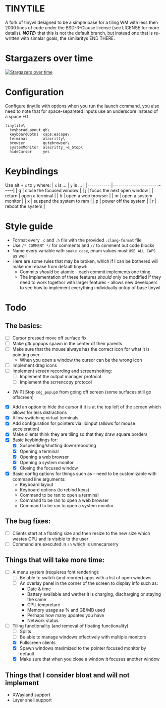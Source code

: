 # TINYTILE
A fork of tinywl designed to be a simple base for a tiling WM with less then 2000 lines of code under the BSD-3-Clause license (see LICENSE for more details).
***NOTE:*** that this is not the default branch, but instead one that is re-written with simalar goals, the similaritys END THERE.

# Stargazers over time
[![Stargazers over time](https://starchart.cc/godalming123/tinytile.svg)](https://starchart.cc/godalming123/tinytile)

# Configuration
Configure tinytile with options when you run the launch command, you also need to note that for space-separeted inputs use an underscore instead of a space EG:
```shell
tinytile\
  keyboradLayout gb\
  keyboardOptns  caps:escape\
  terminal       alacritty\
  browser        qutebrowser\
  systemMonitor  alacritty_-e_btop\
  hideCursor     yes
```

# Keybindings
Use alt + `x` to `y` where:
| `x` is ... | `y` is ...                 |
|------------|----------------------------|
| q          | close the focused window   |
| j          | focus the next open window |
| return     | open a terminal            |
| b          | open a web browser         |
| m          | open a system monitor      |
| x          | suspend the system to ram  |
| p          | power off the system       |
| r          | reboot the system          |

# Style guide
 - Format every `.c` and `.h` file with the provided `.clang-format` file
 - Use `/* COMMENT */` for comments and `//` to comment out code blocks
 - Name every variable with `snake_case`, enum values must `USE ALL CAPS` as well
 - Here are some rules that may be broken, which if I can be bothered will make me rebase from default tinywl:
   - Commits *should* be atomic - each commit implements one thing.
   - The implementation of these features *should* only be modified if they need to work togethor with larger features - allows new developers to see how to implement everything individually ontop of base tinywl

# Todo
## The basics:
 - [ ] Cursor pressed move off surface fix
 - [ ] Make gtk popups spawn in the center of their parents
 - [ ] Make sure that the mouse always has the correct icon for what it is pointing over:
    - When you open a window the cursor can be the wrong icon
 - [ ] Implement drag icons
 - [ ] Implement screen recording and screenshotting:
    - [ ] Implement the output manager protocol
    - [ ] Implement the scrrencopy protocol
 - [WIP] Stop `xdg_popup`s from going off screen (some surfaces still go offscreen)
 - [X] Add an option to hide the cursor if it is at the top left of the screen which allows for less distractions
 - [X] Allow switching virtual terminals
 - [X] Add configuration for pointers via libinput (allows for mouse acceleration)
 - [X] Make clients think they are tiling so that they draw square borders
 - [X] Basic keybindings for:
    - [X] Suspending/shutting down/rebooting
    - [X] Opening a terminal
    - [X] Opening a web browser
    - [X] Opening a system monitor
    - [X] Closing the focused window
 - [X] Basic config options for things such as - need to be customizable with command line arguments:
    - Keyboard layout
    - Keyboard options (to rebind keys)
    - Command to be ran to open a terminal
    - Command to be ran to open a web browser
    - Command to be ran to open a system monitor
## The bug fixes:
 - [ ] Clients start at a floating size and then resize to the new size which wastes CPU and is visible to the user
 - [ ] Command are executed in `sh` which is unnecarserry
## Things that will take more time:
 - [ ] A menu system (requieres font rendering):
    - [ ] Be able to switch (and reorder) apps with a list of open windows
    - [ ] An overlay panel in the corner of the screen to display info such as:
       - Date & time
       - Battery available and wether it is charging, discharging or staying the same
       - CPU tempreture
       - Memory usage as % and GB/MB used
       - Perhaps how many updates you have
       - Network status
 - [ ] Tiling functionality (and removal of floating functionality)
    - [ ] Splits
    - [ ] Be able to manage windows effectively with multiple monitors
    - [X] Fullscreen clients
    - [X] Spawn windows maximized to the pointer focused monitor by default
    - [X] Make sure that when you close a window it focuses another window
## Things that I consider bloat and will not implement
 - XWayland support
 - Layer shell support
